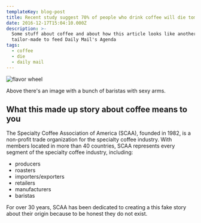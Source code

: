 ```yaml
---
templateKey: blog-post
title: Recent study suggest 70% of people who drink coffee will die tomorrow. Yay!
date: 2016-12-17T15:04:10.000Z
description: >-
  Some stuff about coffee and about how this article looks like another crap
  tailor-made to feed Daily Mail's Agenda
tags:
  - coffee
  - die
  - daily mail
---
```

![flavor wheel](/img/flavor_wheel.jpg)

Above there's an image with a bunch of baristas with sexy arms. 

## What this made up story about coffee means to you 

The Specialty Coffee Association of America (SCAA), founded in 1982, is a non-profit trade organization for the specialty coffee industry. With members located in more than 40 countries, SCAA represents every segment of the specialty coffee industry, including:

* producers
* roasters
* importers/exporters
* retailers
* manufacturers
* baristas

For over 30 years, SCAA has been dedicated to creating a this fake story about their origin because to be honest they do not exist.
